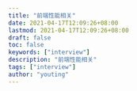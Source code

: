 ```yaml
---
title: "前端性能相关"
date: 2021-04-17T12:09:26+08:00
lastmod: 2021-04-17T12:09:26+08:00
draft: false
toc: false
keywords: ["interview"]
description: "前端性能相关"
tags: ["interview"]
author: "youting"
---
```

